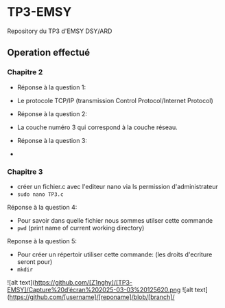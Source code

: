 # TP3-EMSY
Repository du TP3 d'EMSY DSY/ARD


## Operation effectué
### Chapitre 2
* Réponse à la question 1:
* Le protocole TCP/IP (transmission Control Protocol/Internet Protocol)

* Réponse à la question 2:
* La couche numéro 3 qui correspond à la couche réseau.

* Réponse à la question 3:
*

### Chapitre 3
* créer un fichier.c avec l'editeur nano via ls permission d'administrateur
* `sudo nano TP3.c`

Réponse à la question 4:
* Pour savoir dans quelle fichier nous sommes utilser cette commande
* `pwd`  (print name of current working directory)

Reponse à la question 5:
* Pour créer un répertoir utiliser cette commande: (les droits d'ecriture seront pour)
*  `mkdir`


![alt text](https://github.com/[Z1nghy]/[TP3-EMSY]/Capture%20d’écran%202025-03-03%20125620.png
![alt text](https://github.com/[username]/[reponame]/blob/[branch]/
